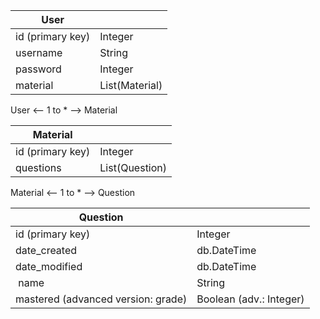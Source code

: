 | User |  |
| --- | --- |
| id (primary key) | Integer |
| username | String |
| password | Integer |
| material | List(Material) |

User <-- 1 to * --> Material

| Material |  |
| --- | --- |
| id (primary key) | Integer |
| questions | List(Question) |

Material <-- 1 to * --> Question

| Question |  |
| --- | --- |
| id (primary key) | Integer |
| date_created | db.DateTime |
| date_modified | db.DateTime |
| name | String |
| mastered (advanced version: grade)| Boolean (adv.: Integer) |

